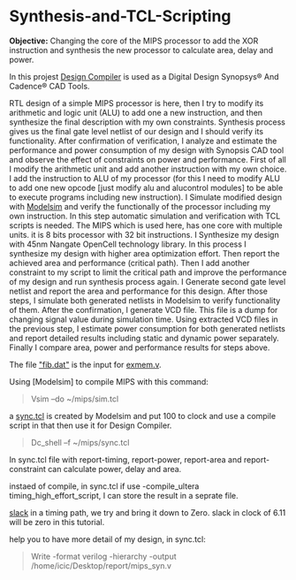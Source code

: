 # Synthesis-and-TCL-Scripting

**Objective:** Changing the core of the MIPS processor to add the XOR instruction and synthesis the new processor to calculate area, delay and power.

In this projest [Design Compiler](https://www.synopsys.com/implementation-and-signoff/rtl-synthesis-test/design-compiler-graphical.html) is used as a Digital Design Synopsys® And Cadence® CAD Tools.

RTL design of a simple MIPS processor is here, then I try to modify its arithmetic and logic unit (ALU) to add one a new instruction, and then synthesize the final description with my own constraints. Synthesis process gives us the final gate level netlist of our design and I should verify its functionality. After confirmation of verification, I analyze and estimate the performance and power consumption of my design with Synopsis CAD tool and observe the effect of constraints on power and performance.
First of all I modify the arithmetic unit and add another instruction with my own choice. I  add the instruction to ALU of my processor (for this I need to modify ALU to add one new opcode [just modify alu and alucontrol modules] to be able to execute programs including new instruction). I Simulate modified design with [Modelsim](https://www.mentor.com/company/higher_ed/modelsim-student-edition) and verify the functionally of the processor including my own instruction. In this
step automatic simulation and verification with TCL scripts is needed. The MIPS which is used here, has one core with multiple units. it is 8 bits processor with 32 bit instructions. I Synthesize my design with 45nm Nangate OpenCell technology library. In this process I synthesize my design with higher area optimization effort. Then report the achieved area and performance (critical path). Then I add another constraint to my script to limit the critical path and improve the performance of my design and run synthesis process again. I Generate second gate level netlist and report the area and performance for this design. After those steps, I simulate both generated netlists in Modelsim to verify functionality of them. After the confirmation, I generate VCD file. This file is a dump for changing signal value
during simulation time. Using extracted VCD files in the previous step, I estimate power consumption for both generated netlists and report detailed results including static and dynamic power separately. Finally I compare area, power and performance results for steps above.

The file ["fib.dat"](https://github.com/rabieifk/Synthesis-and-TCL-Scripting/blob/master/fib.dat) is the input for [exmem.v](https://github.com/rabieifk/Synthesis-and-TCL-Scripting/blob/master/exmem.v).


Using [Modelsim] to compile MIPS with this command:
>Vsim –do ~/mips/sim.tcl

a [sync.tcl](https://github.com/rabieifk/Synthesis-and-TCL-Scripting/blob/master/syn1.tcl~) is created by Modelsim and put 100 to clock and use a compile script in that then use it for Design Compiler.

>Dc_shell –f ~/mips/sync.tcl

In sync.tcl file with report-timing, report-power, report-area and report-constraint can calculate power, delay and area.

instaed of compile, in sync.tcl if use -compile_ultera timing_high_effort_script, I can store the result in a seprate file.

[slack](https://www.researchgate.net/post/Is_anyone_working_on_synopsys_tool_DC_Compiler) in a timing path, we try and bring it down to Zero. slack in clock of 6.11 will be zero in this tutorial.

help you to have more detail of my design, in sync.tcl:
>Write -format verilog -hierarchy -output /home/icic/Desktop/report/mips_syn.v
